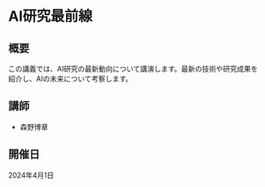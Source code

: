 # AI研究最前線

## 概要

この講義では、AI研究の最新動向について講演します。最新の技術や研究成果を紹介し、AIの未来について考察します。

## 講師

- 森野博章

## 開催日

2024年4月1日
